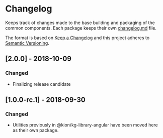# Changelog
Keeps track of changes made to the base building and packaging of the common components. Each package keeps their own [changelog.md](http://keepachangelog.com/en/1.0.0/) file.

The format is based on [Keep a Changelog](http://keepachangelog.com/en/1.0.0/)
and this project adheres to [Semantic Versioning](http://semver.org/spec/v2.0.0.html).


## [2.0.0] - 2018-10-09
### Changed
- Finalizing release candidate

## [1.0.0-rc.1] - 2018-09-30
### Changed
- Utilities previously in @kion/kg-library-angular have been moved here as their own package.
